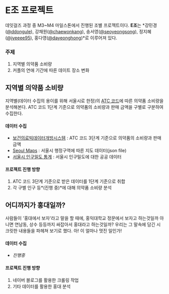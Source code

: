 # E조 프로젝트

데잇걸즈 과정 중 M3~M4 마일스톤에서 진행된 조별 프로젝트이다. **E조**는 *강민경([@ddongule](https://github.com/ddonggule)), 강채원([@chaewonkang](https://github.com/chaewonkang)), 송서영([@seoyeongsong](https://github.com/seoyeongsong)), 정지혜([@jyeeee95](https://github.com/jyeeee95)), 홍다영([@dayeonghong](ttps://github.com/dayeonghong))*로 이루어져 있다.



### 주제

1. 지역별 의약품 소비량
2. 커플의 연애 기간에 따른 데이트 장소 변화





## 지역별 의약품 소비량

지역별(데이터 수집의 용이를 위해 서울시로 한정)의 [ATC 코드](https://github.com/dataitgirls2/m3/blob/master/E/medicine/ATC_Code.md)에 따른 의약품 소비량을 분석해본다. ATC 코드 1단계 기준으로 의약품의 소비량과 판매 금액을 구별로 구분하여 수집한다.



#### 데이터 수집

- [보건의료빅데이터개방시스템](http://opendata.hira.or.kr/op/opc/olapAtc3Info.do) : ATC 코드 3단계 기준으로 의약품의 소비량과 판매 금액
- [Seoul Maps](https://github.com/southkorea/seoul-maps) : 서울시 행정구역에 따른 지도 데이터(json file)
- [서울시 인구밀도 통계](https://opengov.seoul.go.kr/data/14382965) : 서울시 인구밀도에 대한 공공 데이터



#### 프로젝트 진행 방향

1. ATC 코드 3단계 기준으로 받은 데이터를 1단계 기준으로 취합
2. 각 구별 인구 등*(진행 중)*에 대해 의약품 소비량 분석





## 어디까지가 홍대일까?

사람들이 '홍대에서 보자'라고 말을 할 때에, 홍익대학교 정문에서 보자고 하는것일까 아니면 연남동, 상수 등등까지 싸잡아서 홍대라고 하는것일까?
우리는 그 말속에 담긴 시크릿한 내용들을 파헤쳐 보기로 했다.
아! 이 얼마나 멋진 일인가!



#### 데이터 수집

- *진행중*


#### 프로젝트 진행 방향

1. 네이버 블로그를 활용한 크롤링 작업
2. 기타 데이터를 활용한 홍대 분석

